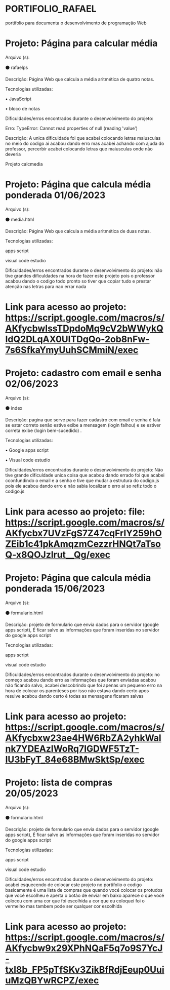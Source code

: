 # PORTIFOLIO_RAFAEL
 portifolio para documenta o desenvolvimento  de programação Web 
 
# Projeto: Página para calcular média

Arquivo (s):

⚫ rafaelps

Descrição: Página Web que calcula a média aritmética de quatro notas.

Tecnologias utilizadas:

• JavaScript

• bloco de notas

Dificuldades/erros encontrados durante o desenvolvimento do projeto:

Erro: TypeError: Cannot read properties of null (reading 'value')

Descrição: A unica dificuldade foi que acabei colocando letras maiusculas no meio do codigo ai acabou dando erro mas acabei achando com ajuda do professor, percerbir acabei colocando letras que maiusculas onde não deveria

Projeto calcmedia



# Projeto: Página que calcula média ponderada 01/06/2023

Arquivo (s):

⚫ media.html

Descrição: Página Web que calcula a média aritmética de duas notas.

Tecnologias utilizadas:

 apps script

 visual code estudio 

Dificuldades/erros encontrados durante o desenvolvimento do projeto: não tive grandes dificuldades na hora de fazer este projeto pois o professor acabou dando o codigo todo pronto so tiver que copiar tudo e prestar atenção nas letras para nao errar nada 

# Link para acesso ao projeto: https://script.google.com/macros/s/AKfycbwlssTDpdoMq9cV2bWWykQIdQ2DLqAX0UITDgQo-2ob8nFw-7s6SfkaYmyUuhSCMmiN/exec



# Projeto: cadastro com email e senha 02/06/2023

Arquivo (s):

⚫ index

Descrição: pagina que serve para fazer cadastro com email e senha é fala se estar correto senão estive exibe a mensagem (login falhou) e se estiver correta exibe (login bem-sucedido) .

Tecnologias utilizadas:

• Google apps script 

• Visual code estudio

Dificuldades/erros encontrados durante o desenvolvimento do projeto: Não tive grande dificuldade unica coisa que acabou dando errado foi que acabei cconfundindo o email e a senha e tive que mudar a estrutura do codigo.js pois ele acabou dando erro e não sabia localizar o erro ai so refiz todo o codigo.js 

# Link para acesso ao projeto: file: https://script.google.com/macros/s/AKfycbx7UVzFgS7Z47cqFrIY259hOZEib1c41pkAmqzmCezzrHNQt7aTsoQ-x8QOJzlrut__Qg/exec



# Projeto: Página que calcula média ponderada 15/06/2023

Arquivo (s):

⚫ formulario.html

Descrição: projeto de formulario que envia dados para o servidor (google apps script), É ficar salvo as informações que foram inseridas no servidor do google apps script

Tecnologias utilizadas:

 apps script

 visual code estudio 

Dificuldades/erros encontrados durante o desenvolvimento do projeto: no começo acabou dando erro as informações que foram enviadas acabou não ficando salvo, acabei descobrindo que foi apenas um pequeno erro na hora de colocar os parenteses por isso não estava dando certo apos resulve acabou dando certo é todas as mensagens ficaram salvas 

# Link para acesso ao projeto: https://script.google.com/macros/s/AKfycbxw23ae4HW6RbZA2yhkWaInk7YDEAzlWoRq7IGDWF5TzT-IU3bFyT_84e68BMwSktSp/exec



# Projeto: lista de compras 20/05/2023

Arquivo (s):

⚫ formulario.html

Descrição: projeto de formulario que envia dados para o servidor (google apps script), É ficar salvo as informações que foram inseridas no servidor do google apps script

Tecnologias utilizadas:

 apps script

 visual code estudio 

Dificuldades/erros encontrados durante o desenvolvimento do projeto: acabei esquecendo de colocar este projeto no portifolio o codigo basicamente é uma lista de compras que quando vocé colocar os protudos que vocé escolheu e aperta o botão de enviar em baixo aparece o que vocé colocou com uma cor que foi escolhida a cor que eu coloquei foi o vermelho mas tambem pode ser qualquer cor escolhida 

# Link para acesso ao projeto: https://script.google.com/macros/s/AKfycbw9x29XPhNQaF5q7o9S7YcJ-txI8b_FP5pTfSKv3ZikBfRdjEeup0UuiuMzQBYwRCPZ/exec

